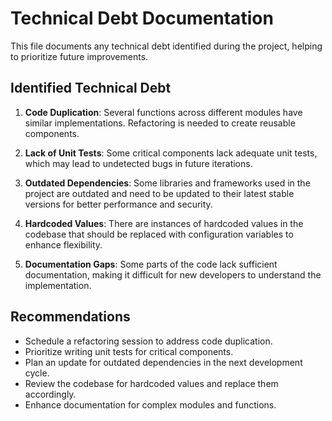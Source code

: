 # Technical Debt Documentation

This file documents any technical debt identified during the project, helping to prioritize future improvements.

## Identified Technical Debt

1. **Code Duplication**: Several functions across different modules have similar implementations. Refactoring is needed to create reusable components.
   
2. **Lack of Unit Tests**: Some critical components lack adequate unit tests, which may lead to undetected bugs in future iterations.

3. **Outdated Dependencies**: Some libraries and frameworks used in the project are outdated and need to be updated to their latest stable versions for better performance and security.

4. **Hardcoded Values**: There are instances of hardcoded values in the codebase that should be replaced with configuration variables to enhance flexibility.

5. **Documentation Gaps**: Some parts of the code lack sufficient documentation, making it difficult for new developers to understand the implementation.

## Recommendations

- Schedule a refactoring session to address code duplication.
- Prioritize writing unit tests for critical components.
- Plan an update for outdated dependencies in the next development cycle.
- Review the codebase for hardcoded values and replace them accordingly.
- Enhance documentation for complex modules and functions.